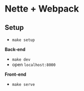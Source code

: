 # Nette + Webpack

## Setup

- `make setup`

**Back-end**

- `make dev`
- open `localhost:8000`

**Front-end**

- `make serve`

